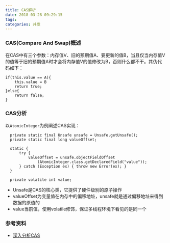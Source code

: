 ```yaml
---
title: CAS解析
date: 2018-03-28 09:29:15
tags:
categories: 并发
---
```

### CAS(Compare And Swap)概述

在CAS中有三个参数：内存值V、旧的预期值A、要更新的值B，当且仅当内存值V的值等于旧的预期值A时才会将内存值V的值修改为B，否则什么都不干。其伪代码如下：

``` 
if(this.value == A){
	this.value = B
	return true;
}else{
	return false;
}
```

### CAS分析
以`AtomicInteger`为例阐述CAS实现：

``` 
  private static final Unsafe unsafe = Unsafe.getUnsafe();
  private static final long valueOffset;

  static {
      try {
          valueOffset = unsafe.objectFieldOffset
              (AtomicInteger.class.getDeclaredField("value"));
      } catch (Exception ex) { throw new Error(ex); }
  }

  private volatile int value;
```
- Unsafe是CAS的核心类，它提供了硬件级别的原子操作
- valueOffset为变量值在内存中的偏移地址，unsafe就是通过偏移地址来得到数据的原值的
- value当前值，使用volatile修饰，保证多线程环境下看见的是同一个





### 参考资料

- [深入分析CAS](http://cmsblogs.com/?p=2235)
